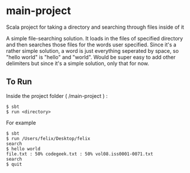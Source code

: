 # main-project
Scala project for taking a directory and searching through files inside of it


A simple file-searching solution. It loads in the files of specified directory and then searches those files for the words user specified.
Since it's a rather simple solution, a word is just everything seperated by space, so "hello world" is "hello" and "world".
Would be super easy to add other delimiters but since it's a simple solution, only that for now.

## To Run
Inside the project folder ( /main-project ) :
```
$ sbt
$ run <directory>
```

For example

```
$ sbt
$ run /Users/felix/Desktop/felix
search
$ hello world
file.txt : 50% codegeek.txt : 50% vol08.iss0001-0071.txt 
search
$ quit
```
  
  
